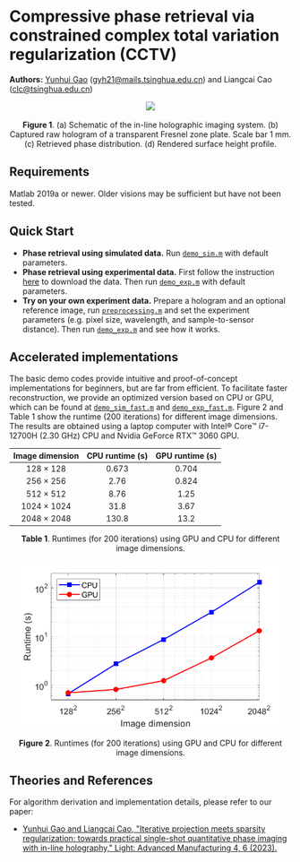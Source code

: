 # Compressive phase retrieval via constrained complex total variation regularization (CCTV)
**Authors:** [Yunhui Gao](https://github.com/Yunhui-Gao) (gyh21@mails.tsinghua.edu.cn) and Liangcai Cao (clc@tsinghua.edu.cn)

<p align="center">
<img src="docs/diagram.png">
</p>

<p align="center"> <strong>Figure 1</strong>. (a) Schematic of the in-line holographic imaging system. (b) Captured raw hologram of a transparent Fresnel zone plate. Scale bar 1 mm. (c) Retrieved phase distribution. (d) Rendered surface height profile.</p>

## Requirements
Matlab 2019a or newer. Older visions may be sufficient but have not been tested.

## Quick Start
- **Phase retrieval using simulated data.** Run [`demo_sim.m`](https://github.com/THUHoloLab/CCTV-phase-retrieval/blob/master/main/demo_sim.m) with default parameters.
- **Phase retrieval using experimental data.** First follow the instruction [here](https://github.com/THUHoloLab/CCTV-phase-retrieval/tree/master/data/experiment) to download the data. Then run [`demo_exp.m`](https://github.com/THUHoloLab/CCTV-phase-retrieval/blob/master/main/demo_exp.m) with default parameters.
- **Try on your own experiment data.** Prepare a hologram and an optional reference image, run [`preprocessing.m`](https://github.com/THUHoloLab/CCTV-phase-retrieval/blob/master/main/preprocessing.m) and set the experiment parameters (e.g. pixel size, wavelength, and sample-to-sensor distance). Then run [`demo_exp.m`](https://github.com/THUHoloLab/CCTV-phase-retrieval/blob/master/main/demo_exp.m) and see how it works.


## Accelerated implementations
The basic demo codes provide intuitive and proof-of-concept implementations for beginners, but are far from efficient. To facilitate faster reconstruction, we provide an optimized version based on CPU or GPU, which can be found at [`demo_sim_fast.m`](https://github.com/THUHoloLab/CCTV-phase-retrieval/blob/master/main/demo_sim_fast.m) and [`demo_exp_fast.m`](https://github.com/THUHoloLab/CCTV-phase-retrieval/blob/master/main/demo_exp_fast.m). Figure 2 and Table 1 show the runtime (200 iterations) for different image dimensions. The results are obtained using a laptop computer with Intel&reg; Core&trade; i7-12700H (2.30 GHz) CPU and Nvidia GeForce RTX&trade; 3060 GPU.

<p align="center">

|  Image dimension    | CPU runtime (s) | GPU runtime (s) |
|  :----:             | :----:          | :----:          |
|  128 $\times$ 128   | 0.673           | 0.704           |
|  256 $\times$ 256   | 2.76            | 0.824           |
|  512 $\times$ 512   | 8.76            | 1.25            |
|  1024 $\times$ 1024 | 31.8            | 3.67            |
|  2048 $\times$ 2048 | 130.8           | 13.2            |

</p>
<p align="center"> <strong>Table 1</strong>. Runtimes (for 200 iterations) using GPU and CPU for different image dimensions.</p>


<p align="center">
<img src="docs/runtime.png" style="height: 300px;">
</p>

<p align="center"> <strong>Figure 2</strong>. Runtimes (for 200 iterations) using GPU and CPU for different image dimensions.</p>

## Theories and References
For algorithm derivation and implementation details, please refer to our paper:

- [Yunhui Gao and Liangcai Cao, "Iterative projection meets sparsity regularization: towards practical single-shot quantitative phase imaging with in-line holography," Light: Advanced Manufacturing 4, 6 (2023).](https://www.light-am.com/article/doi/10.37188/lam.2023.006)
